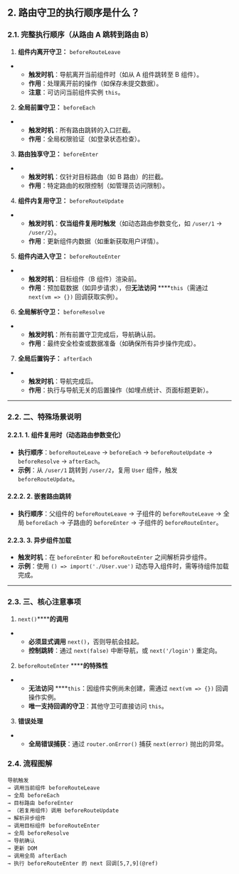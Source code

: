 
## 2. 路由守卫的执行顺序是什么？

### 2.1. 完整执行顺序（从路由 A 跳转到路由 B）

1. **组件内离开守卫：** `beforeRouteLeave`

- - **触发时机**：导航离开当前组件时（如从 A 组件跳转至 B 组件）。
  - **作用**：处理离开前的操作（如保存未提交数据）。
  - **注意**：可访问当前组件实例 `this`。

2. **全局前置守卫：** `beforeEach`

- - **触发时机**：所有路由跳转的入口拦截。
  - **作用**：全局权限验证（如登录状态检查）。

3. **路由独享守卫：** `beforeEnter`

- - **触发时机**：仅针对目标路由（如 B 路由）的拦截。
  - **作用**：特定路由的权限控制（如管理员访问限制）。

4. **组件内复用守卫：** `beforeRouteUpdate`

- - **触发时机**：**仅当组件复用时触发**（如动态路由参数变化，如 `/user/1` → `/user/2`）。
  - **作用**：更新组件内数据（如重新获取用户详情）。

5. **组件内进入守卫：** `beforeRouteEnter`

- - **触发时机**：目标组件（B 组件）渲染前。
  - **作用**：预加载数据（如异步请求），但**无法访问** ****`this`（需通过 `next(vm => {})` 回调获取实例）。

6. **全局解析守卫：** `beforeResolve`

- - **触发时机**：所有前置守卫完成后，导航确认前。
  - **作用**：最终安全检查或数据准备（如确保所有异步操作完成）。

7. **全局后置钩子：** `afterEach`

- - **触发时机**：导航完成后。
  - **作用**：执行与导航无关的后置操作（如埋点统计、页面标题更新）。

* * *

### 2.2. 二、特殊场景说明

#### 2.2.1. 1. **组件复用时（动态路由参数变化）**

- **执行顺序**：`beforeRouteLeave` → `beforeEach` → `beforeRouteUpdate` → `beforeResolve` → `afterEach`。
- **示例**：从 `/user/1` 跳转到 `/user/2`，复用 `User` 组件，触发 `beforeRouteUpdate`。

#### 2.2.2. 2. **嵌套路由跳转**

- **执行顺序**：父组件的 `beforeRouteLeave` → 子组件的 `beforeRouteLeave` → 全局 `beforeEach` → 子路由的 `beforeEnter` → 子组件的 `beforeRouteEnter`。

#### 2.2.3. 3. **异步组件加载**

- **触发时机**：在 `beforeEnter` 和 `beforeRouteEnter` 之间解析异步组件。
- **示例**：使用 `() => import('./User.vue')` 动态导入组件时，需等待组件加载完成。

* * *

### 2.3. 三、核心注意事项

1. `next()`******的调用**

- - **必须显式调用** `next()`，否则导航会挂起。
  - **控制跳转**：通过 `next(false)` 中断导航，或 `next('/login')` 重定向。

2. `beforeRouteEnter` ******的特殊性**

- - **无法访问** ****`this`：因组件实例尚未创建，需通过 `next(vm => {})` 回调操作实例。
  - **唯一支持回调的守卫**：其他守卫可直接访问 `this`。

3. **错误处理**

- - **全局错误捕获**：通过 `router.onError()` 捕获 `next(error)` 抛出的异常。

### 2.4. 流程图解

```
导航触发  
→ 调用当前组件 beforeRouteLeave  
→ 全局 beforeEach  
→ 目标路由 beforeEnter  
→ （若复用组件）调用 beforeRouteUpdate  
→ 解析异步组件  
→ 调用目标组件 beforeRouteEnter  
→ 全局 beforeResolve  
→ 导航确认  
→ 更新 DOM  
→ 调用全局 afterEach  
→ 执行 beforeRouteEnter 的 next 回调[5,7,9](@ref)
```
